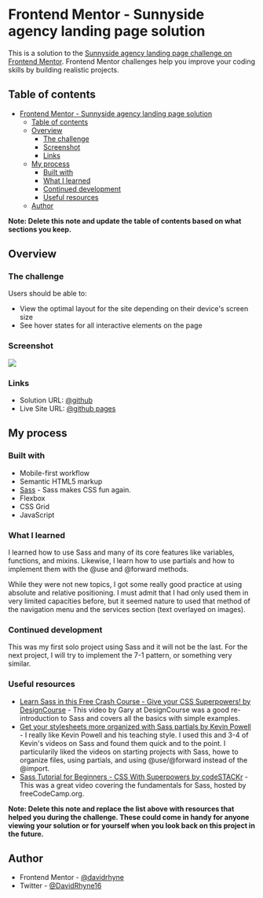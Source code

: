 # Frontend Mentor - Sunnyside agency landing page solution

This is a solution to the [Sunnyside agency landing page challenge on Frontend Mentor](https://www.frontendmentor.io/challenges/sunnyside-agency-landing-page-7yVs3B6ef). Frontend Mentor challenges help you improve your coding skills by building realistic projects.

## Table of contents

- [Frontend Mentor - Sunnyside agency landing page solution](#frontend-mentor---sunnyside-agency-landing-page-solution)
  - [Table of contents](#table-of-contents)
  - [Overview](#overview)
    - [The challenge](#the-challenge)
    - [Screenshot](#screenshot)
    - [Links](#links)
  - [My process](#my-process)
    - [Built with](#built-with)
    - [What I learned](#what-i-learned)
    - [Continued development](#continued-development)
    - [Useful resources](#useful-resources)
  - [Author](#author)

**Note: Delete this note and update the table of contents based on what sections you keep.**

## Overview

### The challenge

Users should be able to:

- View the optimal layout for the site depending on their device's screen size
- See hover states for all interactive elements on the page

### Screenshot

![](./screenshot.jpg)


### Links

- Solution URL: [@github](https://github.com/davidrhyne/sunnyside-agency-landing-page)
- Live Site URL: [@github pages](https://davidrhyne.github.io/sunnyside-agency-landing-page/)

## My process

### Built with

- Mobile-first workflow
- Semantic HTML5 markup
- [Sass](https://sass-guidelin.es/) -  Sass makes CSS fun again.
- Flexbox
- CSS Grid
- JavaScript

### What I learned

I learned how to use Sass and many of its core features like variables, functions, and mixins.  Likewise, I learn how to use partials and how to implement them with the @use and @forward methods.  

While they were not new topics, I got some really good practice at using absolute and relative positioning.  I must admit that I had only used them in very limited capacities before, but it seemed nature to used that method of the navigation menu and the services section (text overlayed on images).

### Continued development

This was my first solo project using Sass and it will not be the last.  For the next project, I will try to implement the 7-1 pattern, or something very similar. 

### Useful resources

- [Learn Sass in this Free Crash Course - Give your CSS Superpowers! by DesignCourse](https://www.youtube.com/watch?v=roywYSEPSvc) - This video by Gary at DesignCourse was a good re-introduction to Sass and covers all the basics with simple examples.
- [Get your stylesheets more organized with Sass partials by Kevin Powell](https://www.youtube.com/watch?v=9Ld-aOKsEDk) - I really like Kevin Powell and his teaching style.  I used this and 3-4 of Kevin's videos on Sass and found them quick and to the point.  I particularily liked the videos on starting projects with Sass, howe to organize files, using partials, and using @use/@forward instead of the @import.
- [Sass Tutorial for Beginners - CSS With Superpowers by codeSTACKr](https://www.youtube.com/watch?v=_a5j7KoflTs) - This was a great video covering the fundamentals for Sass, hosted by freeCodeCamp.org.

**Note: Delete this note and replace the list above with resources that helped you during the challenge. These could come in handy for anyone viewing your solution or for yourself when you look back on this project in the future.**

## Author

- Frontend Mentor - [@davidrhyne](https://www.frontendmentor.io/profile/davidrhyne)
- Twitter - [@DavidRhyne16](https://www.twitter.com/DavidRhyne16)

